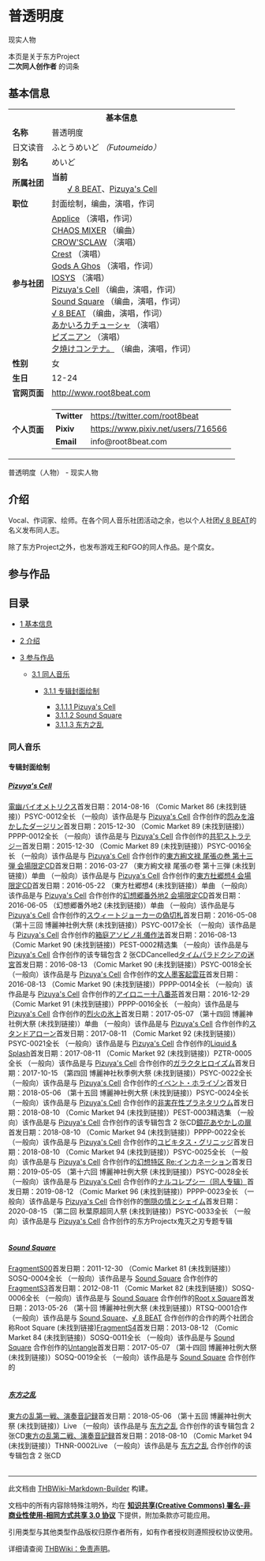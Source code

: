 # 普透明度

<!-- source html: G:\repos\THBWiki-Markdown-Builder\THBWikiMarkdown\Temp\main\6\6c\ns0%3A%E6%99%AE%E9%80%8F%E6%98%8E%E5%BA%A6.html -->

现实人物

本页是关于东方Project  
 **二次同人创作者** 的词条

## 基本信息

<table><tbody><tr><th colspan="3">基本信息</th></tr><tr><td class="label"><b>名称</b></td><td> 普透明度 </td></tr><tr><td class="label">日文读音</td><td> ふとうめいど <i>（Futoumeido）</i> </td></tr><tr><td class="label"><b>别名</b></td><td>めいど</td></tr><tr><td class="label"><b>所属社团</b></td><td><b>当前</b><div style="margin-left:2em;"><a href="./√_8_BEAT.md" title="√ 8 BEAT">√ 8 BEAT</a>、<a href="./Pizuya's_Cell.md" title="Pizuya&#39;s Cell">Pizuya's Cell</a></div></td></tr><tr><td class="label"><b>职位</b></td><td>封面绘制，编曲，演唱，作词</td></tr><tr><td class="label"><b>参与社团</b></td><td><a href="./Applice.md" title="Applice">Applice</a> （演唱，作词）<br><a href="./CHAOS_MIXER.md" title="CHAOS MIXER">CHAOS MIXER</a> （编曲）<br><a href="./CROW'SCLAW.md" title="CROW&#39;SCLAW">CROW'SCLAW</a> （演唱）<br><a href="./Crest.md" title="Crest">Crest</a> （演唱）<br><a href="./Gods_A_Ghos.md" title="Gods A Ghos">Gods A Ghos</a> （演唱，作词）<br><a href="./IOSYS.md" title="IOSYS">IOSYS</a> （演唱）<br><a href="./Pizuya's_Cell.md" title="Pizuya&#39;s Cell">Pizuya's Cell</a> （编曲，演唱，作词）<br><a href="./Sound_Square.md" title="Sound Square">Sound Square</a> （编曲，演唱，作词）<br><a href="./√_8_BEAT.md" title="√ 8 BEAT">√ 8 BEAT</a> （编曲，演唱，作词）<br><a href="./あかいろカチューシャ.md" title="あかいろカチューシャ">あかいろカチューシャ</a> （演唱）<br><a href="./ピズニアン.md" title="ピズニアン">ピズニアン</a> （演唱）<br><a href="./夕焼けコンテナ。.md" title="夕焼けコンテナ。">夕焼けコンテナ。</a> （编曲，演唱，作词）</td></tr><tr><td class="label"><b>性别</b></td><td>女</td></tr><tr><td class="label"><b>生日</b></td><td>12-24</td></tr><tr><td class="label"><b>官网页面</b></td><td><a rel="nofollow" class="external free" href="http://www.root8beat.com">http://www.root8beat.com</a></td></tr><tr><td class="label"><b>个人页面</b></td><td><table border="0" cellspacing="0" cellpadding="0"><tbody><tr><td><b>Twitter</b></td><td><a rel="nofollow" class="external free" href="https://twitter.com/root8beat">https://twitter.com/root8beat</a></td></tr><tr><td><b>Pixiv</b></td><td><a rel="nofollow" class="external free" href="https://www.pixiv.net/users/716566">https://www.pixiv.net/users/716566</a></td></tr><tr><td><b>Email</b></td><td>info@root8beat.com</td></tr></tbody></table></td></tr></tbody></table>

普透明度（人物） - 现实人物

## 介绍

  
Vocal、作词家、绘师。在各个同人音乐社团活动之余，也以个人社团[√ 8 BEAT](./√_8_BEAT.md)的名义发布同人志。  

除了东方Project之外，也发布游戏王和FGO的同人作品。是个腐女。
  



## 参与作品

## 目录

- [1 基本信息](#基本信息)
- [2 介绍](#介绍)
- [3 参与作品](#参与作品)

  - [3.1 同人音乐](#同人音乐)

    - [3.1.1 专辑封面绘制](#专辑封面绘制)

      - [3.1.1.1 Pizuya's Cell](#Pizuya&#39;s_Cell)
      - [3.1.1.2 Sound Square](#Sound_Square)
      - [3.1.1.3 东方之乱](#东方之乱)














### 同人音乐

#### 专辑封面绘制

##### [Pizuya's Cell](./Pizuya's_Cell.md)
[](./電幽バイオメトリクス.md)[電幽バイオメトリクス](./電幽バイオメトリクス.md)首发日期：2014-08-16 （Comic Market 86 (未找到链接)）PSYC-0012全长 （一般向）该作品是与 [Pizuya's Cell](./Pizuya's_Cell.md) 合作创作的[](./怨みを溶かしたダージリン.md)[怨みを溶かしたダージリン](./怨みを溶かしたダージリン.md)首发日期：2015-12-30 （Comic Market 89 (未找到链接)）PPPP-0012全长 （一般向）该作品是与 [Pizuya's Cell](./Pizuya's_Cell.md) 合作创作的[](./共犯ストラテジー.md)[共犯ストラテジー](./共犯ストラテジー.md)首发日期：2015-12-30 （Comic Market 89 (未找到链接)）PSYC-0016全长 （一般向）该作品是与 [Pizuya's Cell](./Pizuya's_Cell.md) 合作创作的[](./東方絢文禄_尾張の巻_第十三弾_会場限定CD.md)[東方絢文禄 尾張の巻 第十三弾 会場限定CD](./東方絢文禄_尾張の巻_第十三弾_会場限定CD.md)首发日期：2016-03-27 （東方絢文禄 尾張の卷 第十三弾 (未找到链接)）单曲 （一般向）该作品是与 [Pizuya's Cell](./Pizuya's_Cell.md) 合作创作的[](./東方杜郷想4_会場限定CD.md)[東方杜郷想4 会場限定CD](./東方杜郷想4_会場限定CD.md)首发日期：2016-05-22 （東方杜郷想4 (未找到链接)）单曲 （一般向）该作品是与 [Pizuya's Cell](./Pizuya's_Cell.md) 合作创作的[](./幻想郷番外地2_会場限定CD.md)[幻想郷番外地2 会場限定CD](./幻想郷番外地2_会場限定CD.md)首发日期：2016-06-05 （幻想郷番外地2 (未找到链接)）单曲 （一般向）该作品是与 [Pizuya's Cell](./Pizuya's_Cell.md) 合作创作的[](./スウィートジョーカーの偽切札.md)[スウィートジョーカーの偽切札](./スウィートジョーカーの偽切札.md)首发日期：2016-05-08 （第十三回 博麗神社例大祭 (未找到链接)）PSYC-0017全长 （一般向）该作品是与 [Pizuya's Cell](./Pizuya's_Cell.md) 合作创作的[](./箱庭アソビノ礼儀作法.md)[箱庭アソビノ礼儀作法](./箱庭アソビノ礼儀作法.md)首发日期：2016-08-13 （Comic Market 90 (未找到链接)）PEST-0002精选集 （一般向）该作品是与 [Pizuya's Cell](./Pizuya's_Cell.md) 合作创作的该专辑包含 2 张CDCancelled[](./タイムパラドクシアの迷宮.md)[タイムパラドクシアの迷宮](./タイムパラドクシアの迷宮.md)首发日期：2016-08-13 （Comic Market 90 (未找到链接)）PSYC-0018全长 （一般向）该作品是与 [Pizuya's Cell](./Pizuya's_Cell.md) 合作创作的[](./文人墨客起雲荘.md)[文人墨客起雲荘](./文人墨客起雲荘.md)首发日期：2016-08-13 （Comic Market 90 (未找到链接)）PPPP-0014全长 （一般向）该作品是与 [Pizuya's Cell](./Pizuya's_Cell.md) 合作创作的[](./アイロニー十八番茶.md)[アイロニー十八番茶](./アイロニー十八番茶.md)首发日期：2016-12-29 （Comic Market 91 (未找到链接)）PPPP-0016全长 （一般向）该作品是与 [Pizuya's Cell](./Pizuya's_Cell.md) 合作创作的[](./烈火の氷上.md)[烈火の氷上](./烈火の氷上.md)首发日期：2017-05-07 （第十四回 博麗神社例大祭 (未找到链接)）单曲 （一般向）该作品是与 [Pizuya's Cell](./Pizuya's_Cell.md) 合作创作的[](./スタンドアローン.md)[スタンドアローン](./スタンドアローン.md)首发日期：2017-08-11 （Comic Market 92 (未找到链接)）PSYC-0021全长 （一般向）该作品是与 [Pizuya's Cell](./Pizuya's_Cell.md) 合作创作的[](./Liquid_&_Splash.md)[Liquid &amp; Splash](./Liquid_&_Splash.md)首发日期：2017-08-11 （Comic Market 92 (未找到链接)）PZTR-0005全长 （一般向）该作品是与 [Pizuya's Cell](./Pizuya's_Cell.md) 合作创作的[](./ガラクタヒロイズム.md)[ガラクタヒロイズム](./ガラクタヒロイズム.md)首发日期：2017-10-15 （第四回 博麗神社秋季例大祭 (未找到链接)）PSYC-0022全长 （一般向）该作品是与 [Pizuya's Cell](./Pizuya's_Cell.md) 合作创作的[](./イベント・ホライゾン.md)[イベント・ホライゾン](./イベント・ホライゾン.md)首发日期：2018-05-06 （第十五回 博麗神社例大祭 (未找到链接)）PSYC-0024全长 （一般向）该作品是与 [Pizuya's Cell](./Pizuya's_Cell.md) 合作创作的[](./非実在性プラネタリウム.md)[非実在性プラネタリウム](./非実在性プラネタリウム.md)首发日期：2018-08-10 （Comic Market 94 (未找到链接)）PEST-0003精选集 （一般向）该作品是与 [Pizuya's Cell](./Pizuya's_Cell.md) 合作创作的该专辑包含 2 张CD[](./鏡花あやかしの扉.md)[鏡花あやかしの扉](./鏡花あやかしの扉.md)首发日期：2018-08-10 （Comic Market 94 (未找到链接)）PPPP-0022全长 （一般向）该作品是与 [Pizuya's Cell](./Pizuya's_Cell.md) 合作创作的[](./ユビキタス・グリニッジ.md)[ユビキタス・グリニッジ](./ユビキタス・グリニッジ.md)首发日期：2018-08-10 （Comic Market 94 (未找到链接)）PSYC-0025全长 （一般向）该作品是与 [Pizuya's Cell](./Pizuya's_Cell.md) 合作创作的[](./幻想特区_Re：インカネーション.md)[幻想特区 Re:インカネーション](./幻想特区_Re：インカネーション.md)首发日期：2019-05-05 （第十六回 博麗神社例大祭 (未找到链接)）PSYC-0028全长 （一般向）该作品是与 [Pizuya's Cell](./Pizuya's_Cell.md) 合作创作的[](./ナルコレプシー（同人专辑）.md)[ナルコレプシー（同人专辑）](./ナルコレプシー（同人专辑）.md)首发日期：2019-08-12 （Comic Market 96 (未找到链接)）PPPP-0023全长 （一般向）该作品是与 [Pizuya's Cell](./Pizuya's_Cell.md) 合作创作的[](./惻隠の情とシェイム.md)[惻隠の情とシェイム](./惻隠の情とシェイム.md)首发日期：2020-08-15 （第二回 秋葉原超同人祭 (未找到链接)）PSYC-0033全长 （一般向）该作品是与 [Pizuya's Cell](./Pizuya's_Cell.md) 合作创作的东方Projectx鬼灭之刃专题专辑
<table><style data-mw-deduplicate="TemplateStyles:r686458">.mw-parser-output .simple_work{display:grid;min-height:calc(120px + 0.5rem);grid-template-columns:calc(120px + 0.5rem)1fr;grid-template-rows:auto 1fr;grid-template-areas:"cover title""cover props";overflow:hidden}.mw-parser-output .simple_work-cover{grid-area:cover;align-self:center;justify-self:center;overflow:hidden;max-width:100%;max-height:100%;padding:0.25rem;word-break:break-all}.mw-parser-output .simple_work-cover a.new{display:block;text-align:center;padding:0.25rem}.mw-parser-output .simple_work-title{grid-area:title;margin-top:0.25rem;padding-left:0.25rem;font-weight:bold}.mw-parser-output .simple_work-props{grid-area:props;padding-left:0.25rem}.mw-parser-output .simple_work-prop{margin:0.125rem 0}</style>

<link rel="mw-deduplicated-inline-style" href="mw-data:TemplateStyles:r686458">

<link rel="mw-deduplicated-inline-style" href="mw-data:TemplateStyles:r686458">

<link rel="mw-deduplicated-inline-style" href="mw-data:TemplateStyles:r686458">

<link rel="mw-deduplicated-inline-style" href="mw-data:TemplateStyles:r686458">

<link rel="mw-deduplicated-inline-style" href="mw-data:TemplateStyles:r686458">

<link rel="mw-deduplicated-inline-style" href="mw-data:TemplateStyles:r686458">

<link rel="mw-deduplicated-inline-style" href="mw-data:TemplateStyles:r686458">

<link rel="mw-deduplicated-inline-style" href="mw-data:TemplateStyles:r686458">

<link rel="mw-deduplicated-inline-style" href="mw-data:TemplateStyles:r686458">

<link rel="mw-deduplicated-inline-style" href="mw-data:TemplateStyles:r686458">

<link rel="mw-deduplicated-inline-style" href="mw-data:TemplateStyles:r686458">

<link rel="mw-deduplicated-inline-style" href="mw-data:TemplateStyles:r686458">

<link rel="mw-deduplicated-inline-style" href="mw-data:TemplateStyles:r686458">

<link rel="mw-deduplicated-inline-style" href="mw-data:TemplateStyles:r686458">

<link rel="mw-deduplicated-inline-style" href="mw-data:TemplateStyles:r686458">

<link rel="mw-deduplicated-inline-style" href="mw-data:TemplateStyles:r686458">

<link rel="mw-deduplicated-inline-style" href="mw-data:TemplateStyles:r686458">

<link rel="mw-deduplicated-inline-style" href="mw-data:TemplateStyles:r686458">

<link rel="mw-deduplicated-inline-style" href="mw-data:TemplateStyles:r686458">

<link rel="mw-deduplicated-inline-style" href="mw-data:TemplateStyles:r686458">

<link rel="mw-deduplicated-inline-style" href="mw-data:TemplateStyles:r686458">
</table>



##### [Sound Square](./Sound_Square.md)
[](./FragmentS00.md)[FragmentS00](./FragmentS00.md)首发日期：2011-12-30 （Comic Market 81 (未找到链接)）SOSQ-0004全长 （一般向）该作品是与 [Sound Square](./Sound_Square.md) 合作创作的[](./FragmentS3.md)[FragmentS3](./FragmentS3.md)首发日期：2012-08-11 （Comic Market 82 (未找到链接)）SOSQ-0006全长 （一般向）该作品是与 [Sound Square](./Sound_Square.md) 合作创作的[](./Root_x_Square.md)[Root x Square](./Root_x_Square.md)首发日期：2013-05-26 （第十回 博麗神社例大祭 (未找到链接)）RTSQ-0001合作 （一般向）该作品是与 [Sound Square](./Sound_Square.md)、​[√ 8 BEAT](./√_8_BEAT.md) 合作创作的合作的两个社团合称Root Square (未找到链接)[](./FragmentS4.md)[FragmentS4](./FragmentS4.md)首发日期：2013-08-12 （Comic Market 84 (未找到链接)）SOSQ-0011全长 （一般向）该作品是与 [Sound Square](./Sound_Square.md) 合作创作的[](./Untangle.md)[Untangle](./Untangle.md)首发日期：2017-05-07 （第十四回 博麗神社例大祭 (未找到链接)）SOSQ-0019全长 （一般向）该作品是与 [Sound Square](./Sound_Square.md) 合作创作的
<table><link rel="mw-deduplicated-inline-style" href="mw-data:TemplateStyles:r686458">

<link rel="mw-deduplicated-inline-style" href="mw-data:TemplateStyles:r686458">

<link rel="mw-deduplicated-inline-style" href="mw-data:TemplateStyles:r686458">

<link rel="mw-deduplicated-inline-style" href="mw-data:TemplateStyles:r686458">

<link rel="mw-deduplicated-inline-style" href="mw-data:TemplateStyles:r686458">
</table>



##### [东方之乱](./东方之乱.md)
[](./東方の乱第一戦、演奏音記録.md)[東方の乱第一戦、演奏音記録](./東方の乱第一戦、演奏音記録.md)首发日期：2018-05-06 （第十五回 博麗神社例大祭 (未找到链接)）Live （一般向）该作品是与 [东方之乱](./东方之乱.md) 合作创作的该专辑包含 2 张CD[](./東方の乱第二戦、演奏音記録.md)[東方の乱第二戦、演奏音記録](./東方の乱第二戦、演奏音記録.md)首发日期：2018-08-10 （Comic Market 94 (未找到链接)）THNR-0002Live （一般向）该作品是与 [东方之乱](./东方之乱.md) 合作创作的该专辑包含 2 张CD
<table><link rel="mw-deduplicated-inline-style" href="mw-data:TemplateStyles:r686458">

<link rel="mw-deduplicated-inline-style" href="mw-data:TemplateStyles:r686458">
</table>






---

此文档由 [THBWiki-Markdown-Builder](https://github.com/Delsin-Yu/THBWiki-Markdown-Builder) 构建。

文档中的所有内容除特殊注明外，均在 [**知识共享(Creative Commons) 署名-非商业性使用-相同方式共享 3.0 协议**](https://creativecommons.org/licenses/by-sa/3.0/deed.zh-hans) 下提供，附加条款亦可能应用。

引用类型与其他类型作品版权归原作者所有，如有作者授权则遵照授权协议使用。

详细请查阅 [THBWiki：免责声明](https://thbwiki.cc/THBWiki:%E5%85%8D%E8%B4%A3%E5%A3%B0%E6%98%8E)。

